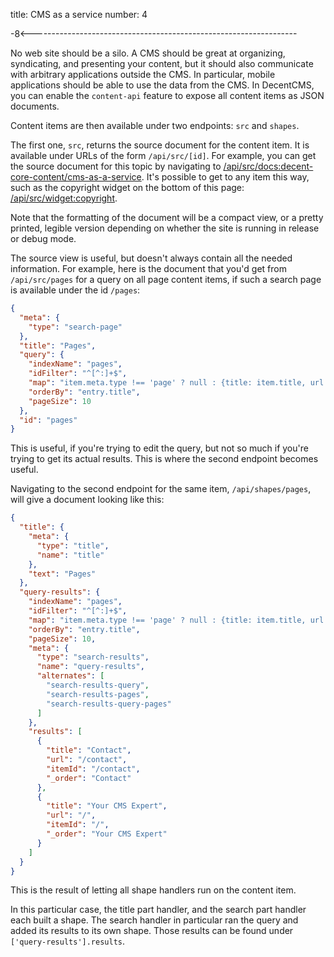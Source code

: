 title: CMS as a service
number: 4

-8<------------------------------------------------------------------

No web site should be a silo. A CMS should be great at organizing,
syndicating, and presenting your content, but it should also
communicate with arbitrary applications outside the CMS.
In particular, mobile applications should be able to use the data
from the CMS.
In DecentCMS, you can enable the `content-api` feature to expose all
content items as JSON documents.

Content items are then available under two endpoints: `src` and
`shapes`.

The first one, `src`, returns the source document for the content
item.
It is available under URLs of the form `/api/src/[id]`.
For example, you can get the source document for this topic by
navigating to
[/api/src/docs:decent-core-content/cms-as-a-service](/api/src/docs:decent-core-content/cms-as-a-service).
It's possible to get to any item this way, such as the copyright
widget on the bottom of this page:
[/api/src/widget:copyright](/api/src/widget:copyright).

Note that the formatting of the document will be a compact view, or a
pretty printed, legible version depending on whether the site is
running in release or debug mode.

The source view is useful, but doesn't always contain all the needed
information.
For example, here is the document that you'd get from
`/api/src/pages` for a query on all page content items, if such a
search page is available under the id `/pages`:

```json
{
  "meta": {
    "type": "search-page"
  },
  "title": "Pages",
  "query": {
    "indexName": "pages",
    "idFilter": "^[^:]+$",
    "map": "item.meta.type !== 'page' ? null : {title: item.title, url: item.id}",
    "orderBy": "entry.title",
    "pageSize": 10
  },
  "id": "pages"
}
```

This is useful, if you're trying to edit the query, but not so much
if you're trying to get its actual results.
This is where the second endpoint becomes useful.

Navigating to the second endpoint for the same item,
`/api/shapes/pages`, will give a document looking like this:

```json
{
  "title": {
    "meta": {
      "type": "title",
      "name": "title"
    },
    "text": "Pages"
  },
  "query-results": {
    "indexName": "pages",
    "idFilter": "^[^:]+$",
    "map": "item.meta.type !== 'page' ? null : {title: item.title, url: item.id}",
    "orderBy": "entry.title",
    "pageSize": 10,
    "meta": {
      "type": "search-results",
      "name": "query-results",
      "alternates": [
        "search-results-query",
        "search-results-pages",
        "search-results-query-pages"
      ]
    },
    "results": [
      {
        "title": "Contact",
        "url": "/contact",
        "itemId": "/contact",
        "_order": "Contact"
      },
      {
        "title": "Your CMS Expert",
        "url": "/",
        "itemId": "/",
        "_order": "Your CMS Expert"
      }
    ]
  }
}
```

This is the result of letting all shape handlers run on the content
item.

In this particular case, the title part handler, and the search part
handler each built a shape.
The search handler in particular ran the query and added its results
to its own shape.
Those results can be found under `['query-results'].results`.
